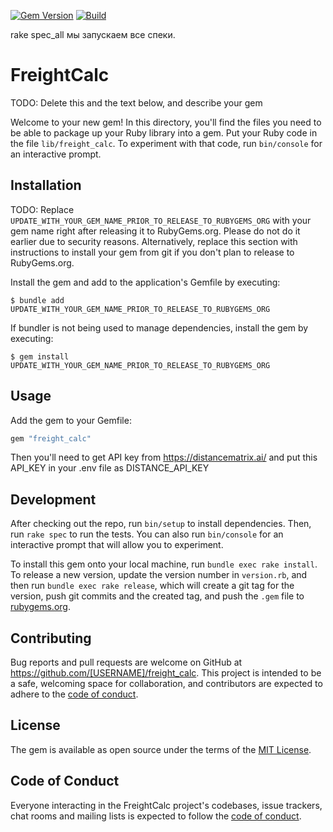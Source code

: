 [![Gem Version](https://badge.fury.io/rb/freezolite.svg)](https://rubygems.org/gems/freight_calc)
[![Build](https://github.com/ruby-next/freezolite/workflows/Build/badge.svg)](https://github.com/wishka/freight_calc/actions)

rake spec_all мы запускаем все спеки.
# FreightCalc

TODO: Delete this and the text below, and describe your gem

Welcome to your new gem! In this directory, you'll find the files you need to be able to package up your Ruby library into a gem. Put your Ruby code in the file `lib/freight_calc`. To experiment with that code, run `bin/console` for an interactive prompt.

## Installation

TODO: Replace `UPDATE_WITH_YOUR_GEM_NAME_PRIOR_TO_RELEASE_TO_RUBYGEMS_ORG` with your gem name right after releasing it to RubyGems.org. Please do not do it earlier due to security reasons. Alternatively, replace this section with instructions to install your gem from git if you don't plan to release to RubyGems.org.

Install the gem and add to the application's Gemfile by executing:

    $ bundle add UPDATE_WITH_YOUR_GEM_NAME_PRIOR_TO_RELEASE_TO_RUBYGEMS_ORG

If bundler is not being used to manage dependencies, install the gem by executing:

    $ gem install UPDATE_WITH_YOUR_GEM_NAME_PRIOR_TO_RELEASE_TO_RUBYGEMS_ORG

## Usage

Add the gem to your Gemfile:

```ruby
gem "freight_calc"
```

Then you'll need to get API key from https://distancematrix.ai/ and put this API_KEY in your .env file as DISTANCE_API_KEY


## Development

After checking out the repo, run `bin/setup` to install dependencies. Then, run `rake spec` to run the tests. You can also run `bin/console` for an interactive prompt that will allow you to experiment.

To install this gem onto your local machine, run `bundle exec rake install`. To release a new version, update the version number in `version.rb`, and then run `bundle exec rake release`, which will create a git tag for the version, push git commits and the created tag, and push the `.gem` file to [rubygems.org](https://rubygems.org).

## Contributing

Bug reports and pull requests are welcome on GitHub at https://github.com/[USERNAME]/freight_calc. This project is intended to be a safe, welcoming space for collaboration, and contributors are expected to adhere to the [code of conduct](https://github.com/[USERNAME]/freight_calc/blob/master/CODE_OF_CONDUCT.md).

## License

The gem is available as open source under the terms of the [MIT License](https://opensource.org/licenses/MIT).

## Code of Conduct

Everyone interacting in the FreightCalc project's codebases, issue trackers, chat rooms and mailing lists is expected to follow the [code of conduct](https://github.com/[USERNAME]/freight_calc/blob/master/CODE_OF_CONDUCT.md).
